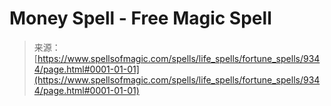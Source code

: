 <!--yml

category: 未分类

date: 2024-06-12 18:45:23

-->

# Money Spell - Free Magic Spell

> 来源：[https://www.spellsofmagic.com/spells/life_spells/fortune_spells/9344/page.html#0001-01-01](https://www.spellsofmagic.com/spells/life_spells/fortune_spells/9344/page.html#0001-01-01)
